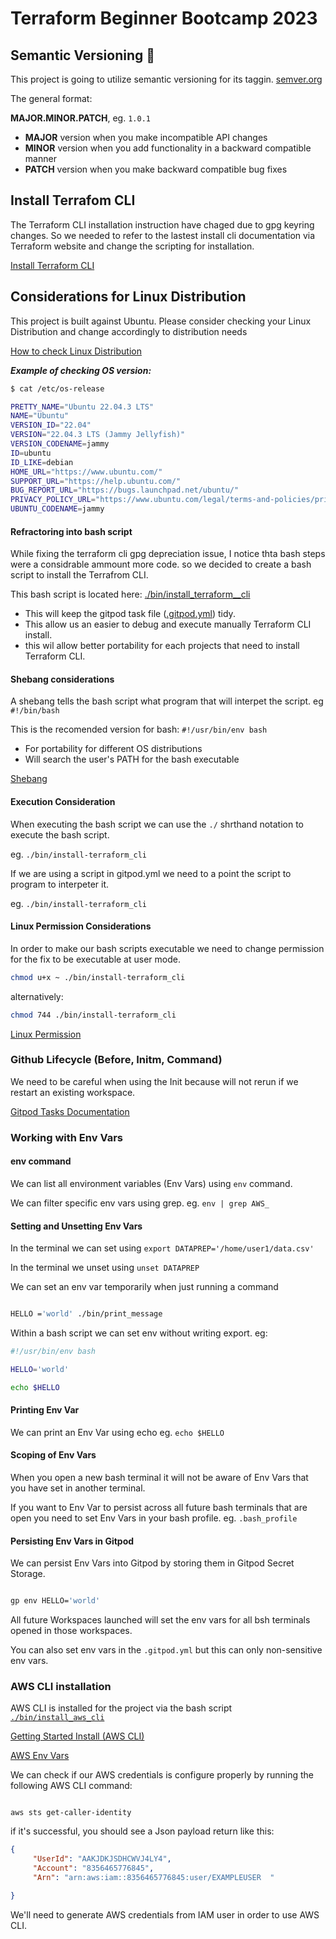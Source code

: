 # Terraform Beginner Bootcamp 2023


## Semantic Versioning :mage:

This project is going to utilize semantic versioning for its taggin.
[semver.org](https://www.semver.org/)

The general format:

 **MAJOR.MINOR.PATCH**, eg. `1.0.1`

- **MAJOR** version when you make incompatible API changes
- **MINOR** version when you add functionality in a backward compatible manner
- **PATCH** version when you make backward compatible bug fixes

## Install Terrafom CLI

The Terraform CLI installation instruction have chaged due to gpg keyring changes.
So we needed to refer to the lastest install cli documentation via Terraform website and change the scripting for installation.


[Install Terraform CLI](https://developer.hashicorp.com/terraform/tutorials/aws-get-started/install-cli)

## Considerations for Linux Distribution
This project is built against Ubuntu.
Please consider checking your Linux Distribution and change accordingly to distribution needs

[How to check Linux Distribution](https://www.cyberciti.biz/faq/how-to-check-os-version-in-linux-command-line/)

***Example of checking OS version:***

``` sh
$ cat /etc/os-release 

PRETTY_NAME="Ubuntu 22.04.3 LTS"
NAME="Ubuntu"
VERSION_ID="22.04"
VERSION="22.04.3 LTS (Jammy Jellyfish)"
VERSION_CODENAME=jammy
ID=ubuntu
ID_LIKE=debian
HOME_URL="https://www.ubuntu.com/"
SUPPORT_URL="https://help.ubuntu.com/"
BUG_REPORT_URL="https://bugs.launchpad.net/ubuntu/"
PRIVACY_POLICY_URL="https://www.ubuntu.com/legal/terms-and-policies/privacy-policy"
UBUNTU_CODENAME=jammy
```

#### Refractoring into bash script

While fixing the terraform cli gpg depreciation issue, I notice thta bash steps were a considrable ammount more code. so we decided to create a bash script to install the Terrafrom CLI.

This bash script is located here: [./bin/install_terraform__cli](./bin/install_terraform_cli.sh)


- This will keep the gitpod task file ([.gitpod.yml](./gitpod.yml)) tidy. 
- This allow us an easier to debug and execute manually Terraform CLI install.
- this wil allow better portability for each projects that need to install Terraform CLI.


#### Shebang considerations

A shebang tells the bash script what program that will interpet the script. eg `#!/bin/bash`

This is the recomended version for bash: `#!/usr/bin/env bash`

- For portability for different OS distributions
- Will search the user's PATH for the bash executable


[Shebang](https://en.wikipedia.org/wiki/Shebang_(Unix))



#### Execution Consideration

When executing the bash script we can use the `./` shrthand notation to execute the bash script.

eg. `./bin/install-terraform_cli`

If we are using a script in gitpod.yml we need to a point the script to program to interpeter it.

eg. `./bin/install-terraform_cli`

#### Linux Permission Considerations

In order to make our bash scripts executable we need to change permission for the fix to be executable at user mode.


```sh
chmod u+x ~ ./bin/install-terraform_cli

```

alternatively:

```sh
chmod 744 ./bin/install-terraform_cli

```

[Linux Permission](https://www.geeksforgeeks.org/chmod-command-linux/)



### Github Lifecycle (Before, Initm, Command)

We need to be careful when using the Init because will not rerun if we restart an existing workspace.

[Gitpod Tasks Documentation](https://www.gitpod.io/docs/configure/workspaces/tasks)

### Working with Env Vars

#### env command

We can list all environment variables (Env Vars) using `env` command.


We can filter specific env vars using grep. eg. `env | grep AWS_`


#### Setting and Unsetting Env Vars


In the terminal we can set using `export DATAPREP='/home/user1/data.csv'`

In the terminal we unset using `unset DATAPREP`

We can set an env var temporarily when just running a command 


```sh

HELLO ='world' ./bin/print_message

```
Within a bash script we can set env without writing export. eg:


```sh
#!/usr/bin/env bash

HELLO='world'

echo $HELLO

```

#### Printing Env Var

We can print an Env Var using echo eg. `echo $HELLO`


#### Scoping of Env Vars

When you open a new bash terminal it will not be aware of Env Vars that you have set in another terminal.

If you want to Env Var to persist across all future bash terminals that are open you need to set Env Vars in your bash profile. eg. `.bash_profile`



#### Persisting Env Vars in Gitpod

We can persist Env Vars into Gitpod by storing them in Gitpod Secret Storage.


```sh

gp env HELLO='world'


```

All future Workspaces launched will set the env vars for all bsh terminals opened in those workspaces.

You can also set env vars in the  `.gitpod.yml` but this can only non-sensitive env vars.


### AWS CLI installation

AWS CLI is installed for the project via the bash script [`./bin/install_aws_cli`](./bin/install_aws_cli)


[Getting Started Install (AWS CLI)](https://docs.aws.amazon.com/cli/latest/userguide/getting-started-install.html)

[AWS Env Vars](https://docs.aws.amazon.com/cli/latest/userguide/cli-configure-envvars.html)

We can check if  our AWS credentials is configure properly by running the following AWS CLI command:

```aws

aws sts get-caller-identity

```

if it's successful, you should see a Json payload return like this:


```json
{
     "UserId": "AAKJDKJSDHCWVJ4LY4",
     "Account": "8356465776845",
     "Arn": "arn:aws:iam::8356465776845:user/EXAMPLEUSER  "

}
```

We'll need to generate AWS credentials  from IAM user in order to use AWS CLI.



